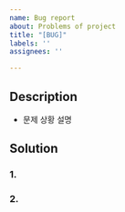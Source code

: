 ```yaml
---
name: Bug report
about: Problems of project
title: "[BUG]"
labels: ''
assignees: ''

---
```


## Description
- 문제 상황 설명

## Solution
### 1. 
### 2.
